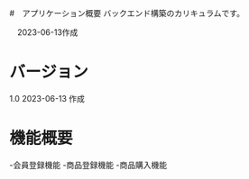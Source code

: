 #　アプリケーション概要
バックエンド構築のカリキュラムです。

　2023-06-13作成

# バージョン
1.0 2023-06-13 作成

# 機能概要
-会員登録機能
-商品登録機能
-商品購入機能